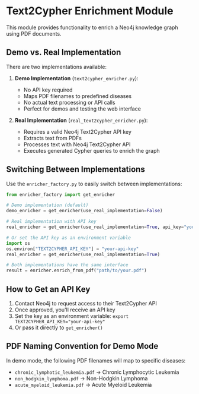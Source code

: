 # Text2Cypher Enrichment Module

This module provides functionality to enrich a Neo4j knowledge graph using PDF documents.

## Demo vs. Real Implementation

There are two implementations available:

1. **Demo Implementation** (`text2cypher_enricher.py`):
   - No API key required
   - Maps PDF filenames to predefined diseases
   - No actual text processing or API calls
   - Perfect for demos and testing the web interface

2. **Real Implementation** (`real_text2cypher_enricher.py`):
   - Requires a valid Neo4j Text2Cypher API key
   - Extracts text from PDFs
   - Processes text with Neo4j Text2Cypher API
   - Executes generated Cypher queries to enrich the graph

## Switching Between Implementations

Use the `enricher_factory.py` to easily switch between implementations:

```python
from enricher_factory import get_enricher

# Demo implementation (default)
demo_enricher = get_enricher(use_real_implementation=False)

# Real implementation with API key
real_enricher = get_enricher(use_real_implementation=True, api_key="your-api-key")

# Or set the API key as an environment variable
import os
os.environ["TEXT2CYPHER_API_KEY"] = "your-api-key"
real_enricher = get_enricher(use_real_implementation=True)

# Both implementations have the same interface
result = enricher.enrich_from_pdf("path/to/your.pdf")
```

## How to Get an API Key

1. Contact Neo4j to request access to their Text2Cypher API
2. Once approved, you'll receive an API key
3. Set the key as an environment variable: `export TEXT2CYPHER_API_KEY="your-api-key"`
4. Or pass it directly to `get_enricher()`

## PDF Naming Convention for Demo Mode

In demo mode, the following PDF filenames will map to specific diseases:
- `chronic_lymphotic_leukemia.pdf` → Chronic Lymphocytic Leukemia
- `non_hodgkin_lymphoma.pdf` → Non-Hodgkin Lymphoma
- `acute_myeloid_leukemia.pdf` → Acute Myeloid Leukemia
